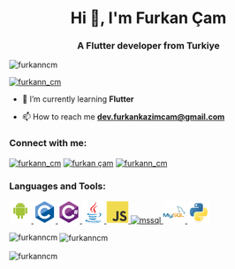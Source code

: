 <h1 align="center">Hi 👋, I'm Furkan Çam</h1>
<h3 align="center">A Flutter developer from Turkiye</h3>


<p align="left"> <img src="https://komarev.com/ghpvc/?username=furkanncm&label=Profile%20views&color=0e75b6&style=flat" alt="furkanncm" /> </p>

<p align="left"> <a href="https://twitter.com/furkann_cm" target="blank"><img src="https://img.shields.io/twitter/follow/furkann_cm?logo=twitter&style=for-the-badge" alt="furkann_cm" /></a> </p>

- 🌱 I’m currently learning **Flutter**

- 📫 How to reach me **dev.furkankazimcam@gmail.com**

<h3 align="left">Connect with me:</h3>
<p align="left">
<a href="https://twitter.com/furkann_cm" target="blank"><img align="center" src="https://raw.githubusercontent.com/rahuldkjain/github-profile-readme-generator/master/src/images/icons/Social/twitter.svg" alt="furkann_cm" height="30" width="40" /></a>
<a href="https://linkedin.com/in/furkan çam" target="blank"><img align="center" src="https://raw.githubusercontent.com/rahuldkjain/github-profile-readme-generator/master/src/images/icons/Social/linked-in-alt.svg" alt="furkan çam" height="30" width="40" /></a>
<a href="https://instagram.com/furkann_cm" target="blank"><img align="center" src="https://raw.githubusercontent.com/rahuldkjain/github-profile-readme-generator/master/src/images/icons/Social/instagram.svg" alt="furkann_cm" height="30" width="40" /></a>
</p>

<h3 align="left">Languages and Tools:</h3>
<p align="left"> <a href="https://developer.android.com" target="_blank" rel="noreferrer"> <img src="https://raw.githubusercontent.com/devicons/devicon/master/icons/android/android-original-wordmark.svg" alt="android" width="40" height="40"/> </a> <a href="https://www.cprogramming.com/" target="_blank" rel="noreferrer"> <img src="https://raw.githubusercontent.com/devicons/devicon/master/icons/c/c-original.svg" alt="c" width="40" height="40"/> </a> <a href="https://www.w3schools.com/cs/" target="_blank" rel="noreferrer"> <img src="https://raw.githubusercontent.com/devicons/devicon/master/icons/csharp/csharp-original.svg" alt="csharp" width="40" height="40"/> </a> <a href="https://www.java.com" target="_blank" rel="noreferrer"> <img src="https://raw.githubusercontent.com/devicons/devicon/master/icons/java/java-original.svg" alt="java" width="40" height="40"/> </a> <a href="https://developer.mozilla.org/en-US/docs/Web/JavaScript" target="_blank" rel="noreferrer"> <img src="https://raw.githubusercontent.com/devicons/devicon/master/icons/javascript/javascript-original.svg" alt="javascript" width="40" height="40"/> </a> <a href="https://kotlinlang.org" target="_blank" rel="noreferrer"> <a href="https://www.microsoft.com/en-us/sql-server" target="_blank" rel="noreferrer"> <img src="https://www.svgrepo.com/show/303229/microsoft-sql-server-logo.svg" alt="mssql" width="40" height="40"/> </a> <a href="https://www.mysql.com/" target="_blank" rel="noreferrer"> <img src="https://raw.githubusercontent.com/devicons/devicon/master/icons/mysql/mysql-original-wordmark.svg" alt="mysql" width="40" height="40"/> </a> <a href="https://www.python.org" target="_blank" rel="noreferrer"> <img src="https://raw.githubusercontent.com/devicons/devicon/master/icons/python/python-original.svg" alt="python" width="40" height="40"/> </a> </p>

<p><img backcolor="black" align="left" src="https://github-readme-stats.vercel.app/api/top-langs?username=furkanncm&show_icons=true&locale=en&layout=compact" alt="furkanncm" /></p>

<p>&nbsp;<img backcolor="black" align="center" src="https://github-readme-stats.vercel.app/api?username=furkanncm&show_icons=true&locale=en" alt="furkanncm" /></p>

<p><img backcolor="black" align="center" src="https://github-readme-streak-stats.herokuapp.com/?user=furkanncm&" alt="furkanncm" /></p>
